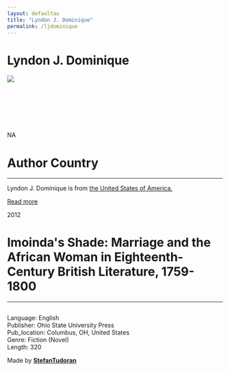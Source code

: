 ```yaml
---
layout: defaultau
title: "Lyndon J. Dominique"
permalink: /ljdominique
---
```

<!-- partial:index.partial.html -->
<div class="content">
    <h1>Lyndon J. Dominique</h1>
    <div class="quote">
        <div><img src="https://www.middlebury.edu/school-english/sites/www.middlebury.edu.school-english/files/styles/832x468/public/2019-12/LyndonDominique_150x150.jpg?fv=8mOCoeuj&itok=Dil18LOU.jpg" class="logo"></div>
    </div>
    <div class="timeline">
        <div style="padding-bottom:100px;"></div>
        <div class="block">
            <div class="date right"><p class="right"> NA </p></div>
            <div class="dot"></div>
            <div class="left first">
            <div class="author_country">
                <h1>Author Country</h1><hr>
          <div class="aclocation">  <p>Lyndon J. Dominique is from <a href="http://localhost:4000/1">the United States of America.</a></p></div>
                <div class="acreadmore"><a href="NA" target="_blank">Read more</a></div>
            </div>
            </div>
        </div>
        <div class="block">
            <div class="date left"><p class="left">2012</p></div>
            <div class="dot"></div>
            <div class="right">
                <h1>Imoinda's Shade: Marriage and the African Woman in Eighteenth-Century British Literature, 1759-1800</h1><hr>
                <p><img src=""></p>
                <p>
                Language: English<br/>
                Publisher: Ohio State University Press<br/>
                Pub_location:  Columbus, OH, United States<br/>
                Genre: Fiction (Novel)<br/>
                Length: 320</p>
            </div>
        </div>
        <div id="footer">
        <p id="copyright">Made by&nbsp;<strong><a href="https://www.linkedin.com/in/nicolae-stefan-tudoran-b02291127/" target="_blank">StefanTudoran</a></strong></p>
    </div>
</div>
<!-- partial -->
  <script src='https://cdnjs.cloudflare.com/ajax/libs/jquery/3.1.1/jquery.min.js'></script><script  src="assets/js/authorscript.js"></script>
